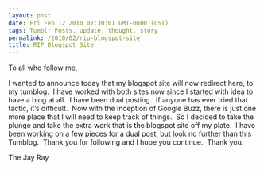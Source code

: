 ```yaml
---
layout: post
date: Fri Feb 12 2010 07:30:01 GMT-0600 (CST)
tags: Tumblr Posts, update, thought, story
permalink: /2010/02/rip-blogspot-site
title: RIP Blogspot Site
---
```


To all who follow me,

I wanted to announce today that my blogspot site will now redirect here, to my tumblog.  I have worked with both sites now since I started with idea to have a blog at all.  I have been dual posting.  If anyone has ever tried that tactic, it’s difficult.  Now with the inception of Google Buzz, there is just one more place that I will need to keep track of things.  So I decided to take the plunge and take the extra work that is the blogspot site off my plate.  I have been working on a few pieces for a dual post, but look no further than this Tumblog.  Thank you for following and I hope you continue.  Thank you.

The Jay Ray
